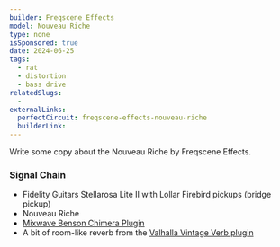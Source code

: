 ```yaml
---
builder: Freqscene Effects
model: Nouveau Riche
type: none
isSponsored: true
date: 2024-06-25
tags:
  - rat
  - distortion
  - bass drive
relatedSlugs:
  -
externalLinks:
  perfectCircuit: freqscene-effects-nouveau-riche
  builderLink:
---
```


Write some copy about the Nouveau Riche by Freqscene Effects.

### Signal Chain

- Fidelity Guitars Stellarosa Lite II with Lollar Firebird pickups (bridge pickup)
- Nouveau Riche
- [Mixwave Benson Chimera Plugin](https://www.mixwave.net/products/benson-chimera)
- A bit of room-like reverb from the [Valhalla Vintage Verb plugin](https://valhalladsp.com/shop/reverb/valhalla-vintage-verb/)
